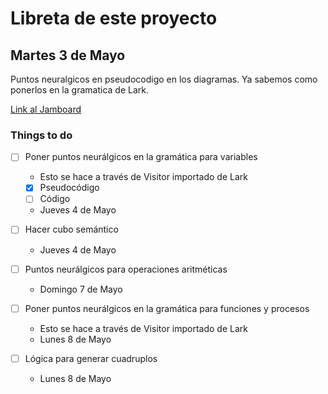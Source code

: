 # Libreta de este proyecto

## Martes 3 de Mayo

Puntos neuralgicos en pseudocodigo en los diagramas. Ya sabemos como ponerlos en la gramatica de Lark.

[Link al Jamboard](https://jamboard.google.com/d/1ILXlT5NbuGAxPVk7HlTSRH7XFH8RNjTzt2DB5SsL8TE)

### Things to do

- [ ] Poner puntos neurálgicos en la gramática para variables

  - Esto se hace a través de Visitor importado de Lark
  - [x] Pseudocódigo
  - [ ] Código
  - Jueves 4 de Mayo

- [ ] Hacer cubo semántico

  - Jueves 4 de Mayo

- [ ] Puntos neurálgicos para operaciones aritméticas

  - Domingo 7 de Mayo

- [ ] Poner puntos neurálgicos en la gramática para funciones y procesos

  - Esto se hace a través de Visitor importado de Lark
  - Lunes 8 de Mayo

- [ ] Lógica para generar cuadruplos
  - Lunes 8 de Mayo
